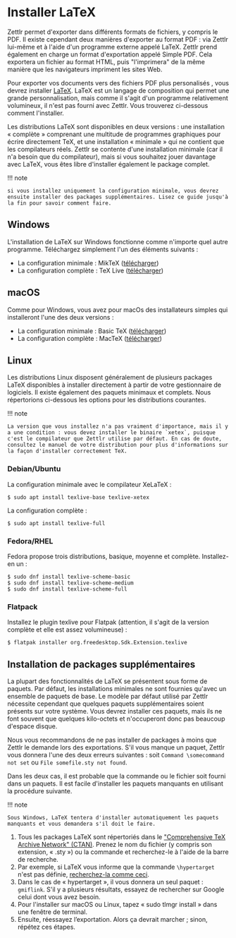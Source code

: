 # Installer LaTeX

Zettlr permet d'exporter dans différents formats de fichiers, y compris le PDF. Il existe cependant deux manières d'exporter au format PDF : via Zettlr lui-même et à l'aide d'un programme externe appelé LaTeX. Zettlr prend également en charge un format d'exportation appelé Simple PDF. Cela exportera un fichier au format HTML, puis "l'imprimera" de la même manière que les navigateurs impriment les sites Web.

Pour exporter vos documents  vers des fichiers PDF plus personalisés , vous devrez installer [LaTeX](https://en.wikipedia.org/wiki/LaTeX). LaTeX est un langage de composition qui permet une grande personnalisation, mais comme il s'agit d'un programme relativement volumineux, il n'est pas fourni avec Zettlr. Vous trouverez ci-dessous comment l'installer.

Les distributions LaTeX sont disponibles en deux versions : une installation « complète » comprenant une multitude de programmes graphiques pour écrire directement TeX, et une installation « minimale » qui ne contient que les compilateurs réels. Zettlr se contente d'une installation minimale (car il n'a besoin que du compilateur), mais si vous souhaitez jouer davantage avec LaTeX, vous êtes libre d'installer également le package complet.

!!! note

    si vous installez uniquement la configuration minimale, vous devrez ensuite installer des packages supplémentaires. Lisez ce guide jusqu'à la fin pour savoir comment faire.

## Windows

L'installation de LaTeX sur Windows fonctionne comme n'importe quel autre programme. Téléchargez simplement l'un des éléments suivants :

* La configuration minimale : MikTeX ([télécharger](https://miktex.org/download))
* La configuration complète : TeX Live ([télécharger](https://www.tug.org/texlive/))

## macOS

Comme pour Windows, vous avez pour macOs des installateurs simples qui installeront l'une des deux versions :

* La configuration minimale : Basic TeX ([télécharger](https://www.tug.org/mactex/morepackages.html))
* La configuration complète : MacTeX ([télécharger](https://www.tug.org/mactex/mactex-download.html))

## Linux

Les distributions Linux disposent généralement de plusieurs packages LaTeX disponibles à installer directement à partir de votre gestionnaire de logiciels. Il existe également des paquets minimaux et complets. Nous répertorions ci-dessous les options pour les distributions courantes.

!!! note

    La version que vous installez n'a pas vraiment d'importance, mais il y a une condition : vous devez installer le binaire `xetex`, puisque c'est le compilateur que Zettlr utilise par défaut. En cas de doute, consultez le manuel de votre distribution pour plus d'informations sur la façon d'installer correctement TeX.

### Debian/Ubuntu

La configuration minimale avec le compilateur XeLaTeX :

```shell
$ sudo apt install texlive-base texlive-xetex
```

La configuration complète :

```shell
$ sudo apt install texlive-full
```

### Fedora/RHEL

Fedora propose trois distributions, basique, moyenne et complète. Installez-en un :

```shell
$ sudo dnf install texlive-scheme-basic
$ sudo dnf install texlive-scheme-medium
$ sudo dnf install texlive-scheme-full
```

### Flatpack
Installez le plugin texlive pour Flatpak (attention, il s'agit de la version complète et elle est assez volumineuse) :

```shell
$ flatpak installer org.freedesktop.Sdk.Extension.texlive
```
## Installation de packages supplémentaires

La plupart des fonctionnalités de LaTeX se présentent sous forme de paquets. Par défaut, les installations minimales ne sont fournies qu'avec un ensemble de paquets de base. Le modèle par défaut utilisé par Zettlr nécessite cependant que quelques paquets supplémentaires soient présents sur votre système. Vous devrez installer ces paquets, mais ils ne font souvent que quelques kilo-octets et n'occuperont donc pas beaucoup d'espace disque.

Nous vous recommandons de ne pas installer de packages à moins que Zettlr le demande lors des exportations. S'il vous manque un paquet, Zettlr vous donnera l'une des deux erreurs suivantes : soit `Command \somecommand not set` ou `File somefile.sty not found`.

Dans les deux cas, il est probable que la commande ou le fichier soit fourni dans un paquets. Il est facile d'installer les paquets manquants en utilisant la procédure suivante.

!!! note

    Sous Windows, LaTeX tentera d'installer automatiquement les paquets manquants et vous demandera s'il doit le faire.

1. Tous les packages LaTeX sont répertoriés dans le ["Comprehensive TeX Archive Network" (CTAN)](https://www.ctan.org/). Prenez le nom du fichier (y compris son extension, « .sty ») ou la commande et recherchez-le à l'aide de la barre de recherche.
2. Par exemple, si LaTeX vous informe que la commande `\hypertarget` n'est pas définie, [recherchez-la comme ceci](https://www.ctan.org/search?phrase=hypertarget).
3. Dans le cas de « hypertarget », il vous donnera un seul paquet : `gmiflink`. S'il y a plusieurs résultats, essayez de rechercher sur Google celui dont vous avez besoin.
4. Pour l'installer sur macOS ou Linux, tapez « sudo tlmgr install <packagename> » dans une fenêtre de terminal.
5. Ensuite, réessayez l’exportation. Alors ça devrait marcher ; sinon, répétez ces étapes.
